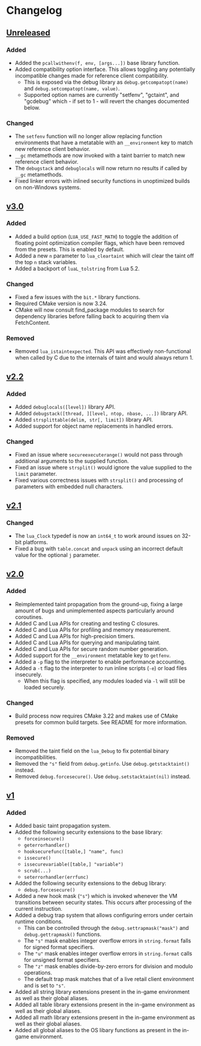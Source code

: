 # Changelog

## [Unreleased]
### Added
- Added the `pcallwithenv(f, env, [args...])` base library function.
- Added compatibility option interface. This allows toggling any potentially incompatible changes made for reference client compatibility.
  - This is exposed via the debug library as `debug.getcompatopt(name)` and `debug.setcompatopt(name, value)`.
  - Supported option names are currently "setfenv", "gctaint", and "gcdebug" which - if set to 1 - will revert the changes documented below.
### Changed
- The `setfenv` function will no longer allow replacing function environments that have a metatable with an `__environment` key to match new reference client behavior.
- `__gc` metamethods are now invoked with a taint barrier to match new reference client behavior.
- The `debugstack` and `debuglocals` will now return no results if called by `__gc` metamethods.
- Fixed linker errors with inlined security functions in unoptimized builds on non-Windows systems.

## [v3.0]
### Added
- Added a build option (`LUA_USE_FAST_MATH`) to toggle the addition of floating point optimization compiler flags, which have been removed from the presets. This is enabled by default.
- Added a new `n` parameter to `lua_cleartaint` which will clear the taint off the top `n` stack variables.
- Added a backport of `luaL_tolstring` from Lua 5.2.
### Changed
- Fixed a few issues with the `bit.*` library functions.
- Required CMake version is now 3.24.
- CMake will now consult find_package modules to search for dependency libraries before falling back to acquiring them via FetchContent.
### Removed
- Removed `lua_istaintexpected`. This API was effectively non-functional when called by C due to the internals of taint and would always return 1.

## [v2.2]
### Added
- Added `debuglocals([level])` library API.
- Added `debugstack([thread, ][level, ntop, nbase, ...])` library API.
- Added `strsplittable(delim, str[, limit])` library API.
- Added support for object name replacements in handled errors.
### Changed
- Fixed an issue where `secureexecuterange()` would not pass through additional arguments to the supplied function.
- Fixed an issue where `strsplit()` would ignore the value supplied to the `limit` parameter.
- Fixed various correctness issues with `strsplit()` and processing of parameters with embedded null characters.

## [v2.1]
### Changed
- The `lua_Clock` typedef is now an `int64_t` to work around issues on 32-bit platforms.
- Fixed a bug with `table.concat` and `unpack` using an incorrect default value for the optional `j` parameter.

## [v2.0]
### Added
- Reimplemented taint propagation from the ground-up, fixing a large amount of bugs and unimplemented aspects particularly around coroutines.
- Added C and Lua APIs for creating and testing C closures.
- Added C and Lua APIs for profiling and memory measurement.
- Added C and Lua APIs for high-precision timers.
- Added C and Lua APIs for querying and manipulating taint.
- Added C and Lua APIs for secure random number generation.
- Added support for the `__environment` metatable key to `getfenv`.
- Added a `-p` flag to the interpreter to enable performance accounting.
- Added a `-t` flag to the interpreter to run inline scripts (`-e`) or load files insecurely.
  - When this flag is specified, any modules loaded via `-l` will still be loaded securely.

### Changed
- Build process now requires CMake 3.22 and makes use of CMake presets for common build targets. See README for more information.

### Removed
- Removed the taint field on the `lua_Debug` to fix potential binary incompatibilities.
- Removed the `"s"` field from `debug.getinfo`. Use `debug.getstacktaint()` instead.
- Removed `debug.forcesecure()`. Use `debug.setstacktaint(nil)` instead.

## [v1]
### Added
- Added basic taint propagation system.
- Added the following security extensions to the base library:
  - `forceinsecure()`
  - `geterrorhandler()`
  - `hooksecurefunc([table,] "name", func)`
  - `issecure()`
  - `issecurevariable([table,] "variable")`
  - `scrub(...)`
  - `seterrorhandler(errfunc)`
- Added the following security extensions to the debug library:
  - `debug.forcesecure()`
- Added a new hook mask (`"s"`) which is invoked whenever the VM transitions between security states. This occurs after processing of the current instruction.
- Added a debug trap system that allows configuring errors under certain runtime conditions.
  - This can be controlled through the `debug.settrapmask("mask")` and `debug.gettrapmask()` functions.
  - The `"s"` mask enables integer overflow errors in `string.format` falls for signed format specifiers.
  - The `"u"` mask enables integer overflow errors in `string.format` calls for unsigned format specifiers.
  - The `"z"` mask enables divide-by-zero errors for division and modulo operations.
  - The default trap mask matches that of a live retail client environment and is set to `"s"`.
- Added all string library extensions present in the in-game environment as well as their global aliases.
- Added all table library extensions present in the in-game environment as well as their global aliases.
- Added all math library extensions present in the in-game environment as well as their global aliases.
- Added all global aliases to the OS libary functions as present in the in-game environment.

[Unreleased]: https://github.com/Meorawr/elune/compare/v3.0...HEAD
[v3.0]: https://github.com/Meorawr/elune/compare/v2.2...v3.0
[v2.2]: https://github.com/Meorawr/elune/compare/v2.1...v2.2
[v2.1]: https://github.com/Meorawr/elune/compare/v2.0...v2.0
[v2.0]: https://github.com/Meorawr/elune/compare/v1...v2.0
[v1]: https://github.com/Meorawr/elune/releases/tag/v1
